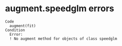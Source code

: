 # augment.speedglm errors

    Code
      augment(fit)
    Condition
      Error:
      ! No augment method for objects of class speedglm

